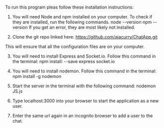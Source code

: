 To run this program pleas follow these installation instructions:
1. You will need Node and npm installed on your computer. To check if they are installed, run the following commands.
node --version
npm --version
If you get an error, they are most likely not installed.

2. Clone the git repo linked here:
https://github.com/ajacurry/ChatApp.git

This will ensure that all the configuration files are on your computer.

3. You will need to install Express and Socket.io. Follow this command in the terminal:
npm install: --save express socket.io

4. You will need to install nodemon. Follow this command in the terminal:
npm install -g nodemon

5. Start the server in the terminal with the following command:
nodemon JS.js

6. Type localhost:3000 into your browser to start the application as a new user.

7. Enter the same url again in an incognito browser to add a user to the chat.

